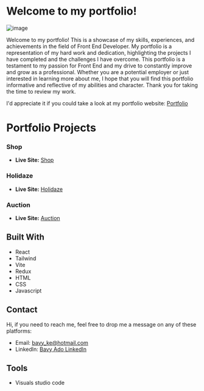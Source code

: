 
# Welcome to my portfolio!

![image](https://avatars.githubusercontent.com/u/85221462?v=4)

Welcome to my portfolio! This is a showcase of my skills, experiences, and achievements in the field of Front End Developer. My portfolio is a representation of my hard work and dedication, highlighting the projects I have completed and the challenges I have overcome. This portfolio is a testament to my passion for Front End and my drive to constantly improve and grow as a professional. Whether you are a potential employer or just interested in learning more about me, I hope that you will find this portfolio informative and reflective of my abilities and character. Thank you for taking the time to review my work. 

I'd appreciate it if you could take a look at my portfolio website: [Portfolio](https://portfolio2bave.netlify.app/)

# Portfolio Projects
### Shop
- **Live Site:** [Shop](https://baveadoshop.netlify.app/)

### Holidaze
- **Live Site:** [Holidaze](https://holidazebaveado.netlify.app/)

### Auction
- **Live Site:** [Auction](https://bave-auction.netlify.app/)


## Built With
- React
- Tailwind
- Vite
- Redux
- HTML
- CSS
- Javascript

## Contact

Hi, if you need to reach me, feel free to drop me a message on any of these platforms:

- Email: bavy_ke@hotmail.com
- LinkedIn: [Bavy Ado LinkedIn](https://linkedin.com/in/bavy-ado-877912114)


## Tools

- Visuals studio code
